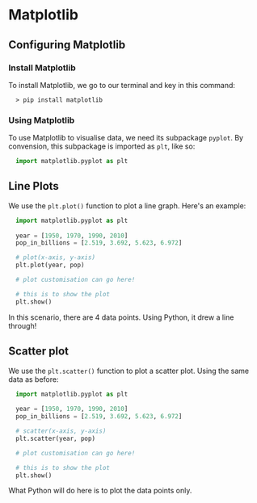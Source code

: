 # Matplotlib

## Configuring Matplotlib

### Install Matplotlib

To install Matplotlib, we go to our terminal and key in this command:
```console
  > pip install matplotlib
```

### Using Matplotlib

To use Matplotlib to visualise data, we need its subpackage `pyplot`. By convension, this
subpackage is imported as `plt`, like so:
```python
  import matplotlib.pyplot as plt
```

## Line Plots

We use the `plt.plot()` function to plot a
line graph. Here's an example:
```python
  import matplotlib.pyplot as plt
  
  year = [1950, 1970, 1990, 2010]
  pop_in_billions = [2.519, 3.692, 5.623, 6.972]

  # plot(x-axis, y-axis)
  plt.plot(year, pop)

  # plot customisation can go here!

  # this is to show the plot
  plt.show()
```

In this scenario, there are 4 data points. Using Python, it drew a line through!

## Scatter plot

We use the `plt.scatter()` function to plot a scatter plot. Using the same data as before:
```python
  import matplotlib.pyplot as plt
  
  year = [1950, 1970, 1990, 2010]
  pop_in_billions = [2.519, 3.692, 5.623, 6.972]

  # scatter(x-axis, y-axis)
  plt.scatter(year, pop)

  # plot customisation can go here!

  # this is to show the plot
  plt.show()
```

What Python will do here is to plot the data points only.